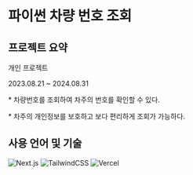 <h1> 파이썬 차량 번호 조회 </h1>

<h2>프로젝트 요약</h2>
<p> 개인 프로젝트 </p>
<p>2023.08.21 ~ 2024.08.31</p>
<p>* 차량번호를 조회하여 차주의 번호를 확인할 수 있다.</p>
<p>* 차주의 개인정보를 보호하고 보다 편리하게 조회가 가능하다.</p>
<h2>사용 언어 및 기술</h2>
<p>
<img alt="Next.js" src="https://img.shields.io/badge/-python-blue?style=flat-square&logo=python&logoColor=black" />
<img alt="TailwindCSS" src="https://img.shields.io/badge/-Flask-white?style=flat-square&logo=flask&logoColor=black" />
  <img alt="Vercel" src="https://img.shields.io/badge/-MongoDB-black?style=flat-square&logo=mongodb&logoColor=white" />
</p>
